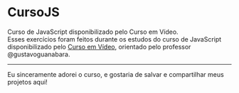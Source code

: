 # CursoJS
 Curso de JavaScript disponibilizado pelo Curso em Vídeo. </br>
 Esses exercícios foram feitos durante os estudos do curso de JavaScript disponibilizado pelo [Curso em Vídeo](https://www.cursoemvideo.com), orientado pelo professor @gustavoguanabara.

 ---

 Eu sinceramente adorei o curso, e gostaria de salvar e compartilhar meus projetos aqui!